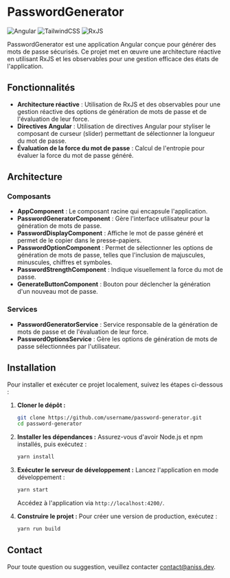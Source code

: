 # PasswordGenerator

![Angular](https://img.shields.io/badge/Angular-17.3.8-red)
![TailwindCSS](https://img.shields.io/badge/TailwindCSS-3.4.16-blue)
![RxJS](https://img.shields.io/badge/RxJS-7.8.1-purple)

PasswordGenerator est une application Angular conçue pour générer des mots de passe sécurisés. Ce projet met en œuvre une architecture réactive en utilisant RxJS et les observables pour une gestion efficace des états de l'application.

## Fonctionnalités

- **Architecture réactive** : Utilisation de RxJS et des observables pour une gestion réactive des options de génération de mots de passe et de l'évaluation de leur force.
- **Directives Angular** : Utilisation de directives Angular pour styliser le composant de curseur (slider) permettant de sélectionner la longueur du mot de passe.
- **Évaluation de la force du mot de passe** : Calcul de l'entropie pour évaluer la force du mot de passe généré.

## Architecture

### Composants

- **AppComponent** : Le composant racine qui encapsule l'application.
- **PasswordGeneratorComponent** : Gère l'interface utilisateur pour la génération de mots de passe.
- **PasswordDisplayComponent** : Affiche le mot de passe généré et permet de le copier dans le presse-papiers.
- **PasswordOptionComponent** : Permet de sélectionner les options de génération de mots de passe, telles que l'inclusion de majuscules, minuscules, chiffres et symboles.
- **PasswordStrengthComponent** : Indique visuellement la force du mot de passe.
- **GenerateButtonComponent** : Bouton pour déclencher la génération d'un nouveau mot de passe.

### Services

- **PasswordGeneratorService** : Service responsable de la génération de mots de passe et de l'évaluation de leur force.
- **PasswordOptionsService** : Gère les options de génération de mots de passe sélectionnées par l'utilisateur.

## Installation

Pour installer et exécuter ce projet localement, suivez les étapes ci-dessous :

1. **Cloner le dépôt :**
   ```bash
   git clone https://github.com/username/password-generator.git
   cd password-generator
   ```

2. **Installer les dépendances :**
   Assurez-vous d'avoir Node.js et npm installés, puis exécutez :
   ```bash
   yarn install
   ```

3. **Exécuter le serveur de développement :**
   Lancez l'application en mode développement :
   ```bash
   yarn start
   ```
   Accédez à l'application via `http://localhost:4200/`.

4. **Construire le projet :**
   Pour créer une version de production, exécutez :
   ```bash
   yarn run build
   ```


## Contact

Pour toute question ou suggestion, veuillez contacter [contact@aniss.dev](mailto:contact@aniss.dev).

